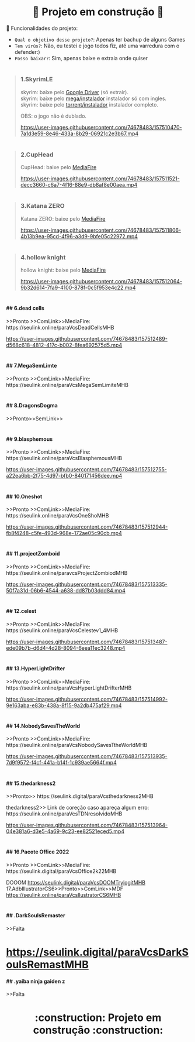 # <h1 align="center">:construction: Projeto em construção :construction:</h1>

:hammer: Funcionalidades do projeto:

- `Qual o objetivo desse projeto?`: Apenas ter bachup de alguns Games
- `Tem virús?`: Não, eu testei e jogo todos fiz, até uma varredura com o defender:)
- `Posso baixar?`: Sim, apenas baixe e extraia onde quiser 
#
>### 1.SkyrimLE
>skyrim: baixe pelo <a href="https://seulink.online/paraVcsSkyrimLEMHB">Google Driver</a> (só extrair). <br> 
 skyrim: baixe pelo <a href="https://mega.nz/file/j59wlYLa#FoR2Ke0UmJpvnA2TJg7MoAi2q0WbJ6SRUE0jt5a_xbQ ">mega/instalador</a> instalador só com ingles.  
 skyrim: baixe pelo <a href="https://seulink.digital/paraVcsTorrentSkyrimLEMHB">torrent/instalador</a> instalador completo.
>
>OBS: o jogo não é dublado.
>
>https://user-images.githubusercontent.com/74678483/157510470-7a1d3e59-8e46-433a-8b29-06921c2e3b67.mp4
># 

>#
>### 2.CupHead
>CupHead: baixe pelo <a href="https://fir3.net/paravocesCupHeadMHB">MediaFire</a>
>
>https://user-images.githubusercontent.com/74678483/157511521-decc3660-c6a7-4f16-88e9-db8af8e00aea.mp4
># 

>#
>### 3.Katana ZERO
>Katana ZERO: baixe pelo <a href="https://seulink.online/paraVcsKatanaZeroMHB">MediaFire</a>
>
>https://user-images.githubusercontent.com/74678483/157511806-4b13b9ea-95cd-4f96-a3d9-9bfe05c22972.mp4
># 

>#
>### 4.hollow knight
>hollow knight: baixe pelo <a href="https://seulink.online/paraVcsHollowKnightMHB">MediaFire</a>
>
>https://user-images.githubusercontent.com/74678483/157512064-9b32d614-7fa9-4100-878f-0c5f953e4c22.mp4
># 

<p><h4>## 6.dead cells </h4> >>Pronto >>ComLink>>MediaFire: https://seulink.online/paraVcsDeadCellsMHB </p>

https://user-images.githubusercontent.com/74678483/157512489-d568c618-4812-417c-b002-8fea692575d5.mp4
# 

<p><h4>## 7.MegaSemLimte</h4> >>Pronto >>ComLink>>MediaFire: https://seulink.online/paraVcsMegaSemLimiteMHB </p>

# 

<p><h4>## 8.DragonsDogma</h4> >>Pronto>>SemLink>> </p>

# 

<p><h4>## 9.blasphemous</h4> >>Pronto >>ComLink>>MediaFire: https://seulink.online/paraVcsBlasphemousMHB </p>

https://user-images.githubusercontent.com/74678483/157512755-a22ea6bb-2f75-4d97-bfb0-840171456dee.mp4
# 

<p><h4>## 10.Oneshot</h4> >>Pronto >>ComLink>>MediaFire: https://seulink.online/paraVcsOneShoMHB </p>

https://user-images.githubusercontent.com/74678483/157512944-fb8f4248-c5fe-493d-968e-172ae05c90cb.mp4
# 

<p><h4>## 11.projectZomboid</h4> >>Pronto >>ComLink>>MediaFire: https://seulink.online/paravcsProjectZombiodMHB </p>

https://user-images.githubusercontent.com/74678483/157513335-50f7a31d-06b6-4544-a638-dd87b03ddd84.mp4
# 

<p><h4>## 12.celest</h4> >>Pronto >>ComLink>>MediaFire: https://seulink.online/paraVcsCelestev1_4MHB </p>

https://user-images.githubusercontent.com/74678483/157513487-ede09b7b-d6d4-4d28-8094-6eea11ec3248.mp4
# 

<p><h4>## 13.HyperLightDrifter</h4> >>Pronto >>ComLink>>MediaFire: https://seulink.online/paraVcsHyperLightDrifterMHB </p>

https://user-images.githubusercontent.com/74678483/157514992-9e163aba-e83b-438a-8f15-9a2db475af29.mp4
# 

<p><h4>## 14.NobodySavesTheWorld</h4> >>Pronto >>ComLink>>MediaFire: https://seulink.online/paraVcsNobodySavesTtheWorldMHB</p>

https://user-images.githubusercontent.com/74678483/157513935-7d9f9572-f4cf-441a-b14f-1c939ae5664f.mp4
# 

<p><h4>## 15.thedarkness2</h4> >>Pronto>>  https://seulink.digital/paraVcsthedarkness2MHB         </p></p>   
<p>thedarkness2>> Link de coreção caso apareça algum erro: https://seulink.online/paraVcsTDNresolvidoMHB</p>

https://user-images.githubusercontent.com/74678483/157513964-04e381a6-d3e5-4a69-9c23-ee82521eced5.mp4
#
<p><h4>## 16.Pacote Office 2022</h4>   >>Pronto >>ComLink>>MediaFire: https://seulink.digital/paraVcsOffice2k22MHB</p>

DOOOM https://seulink.digital/paraVcsDOOMTrylogitMHB
17.AdbIllustratorCS6>>Pronto>>ComLink>>MDF	 https://seulink.online/paraVcsllustratorCS6MHB

# 

<p><h4>## .DarkSoulsRemaster</h4>   >>Falta</p>

# https://seulink.digital/paraVcsDarkSoulsRemastMHB

<p><h4>## .yaiba ninja gaiden z</h4> >>Falta</p>
  </ul>
<h1 align="center">:construction: Projeto em construção :construction:</h1>
